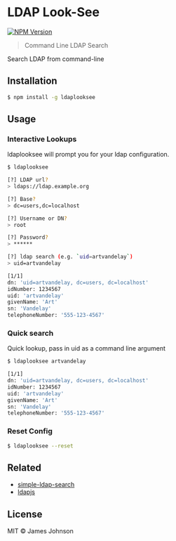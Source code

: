 # LDAP Look-See

[![NPM Version](https://img.shields.io/npm/v/ldaplooksee.svg)](https://www.npmjs.com/package/ldaplooksee)

> Command Line LDAP Search

Search LDAP from command-line

## Installation
```sh
$ npm install -g ldaplooksee
```

## Usage

### Interactive Lookups

ldaplooksee will prompt you for your ldap configuration.

```sh
$ ldaplooksee

[?] LDAP url?
> ldaps://ldap.example.org

[?] Base?
> dc=users,dc=localhost

[?] Username or DN?
> root

[?] Password?
> ******

[?] ldap search (e.g. `uid=artvandelay`)
> uid=artvandelay

[1/1]
dn: 'uid=artvandelay, dc=users, dc=localhost'
idNumber: 1234567
uid: 'artvandelay'
givenName: 'Art'
sn: 'Vandelay'
telephoneNumber: '555-123-4567'
```

### Quick search
Quick lookup, pass in uid as a command line argument

```sh
$ ldaplooksee artvandelay

[1/1]
dn: 'uid=artvandelay, dc=users, dc=localhost'
idNumber: 1234567
uid: 'artvandelay'
givenName: 'Art'
sn: 'Vandelay'
telephoneNumber: '555-123-4567'
```

### Reset Config
```sh
$ ldaplooksee --reset
```

## Related

- [simple-ldap-search](https://github.com/jxjj/simple-ldap-search)
- [ldapjs](http://ldapjs.org/)

## License

MIT © James Johnson

